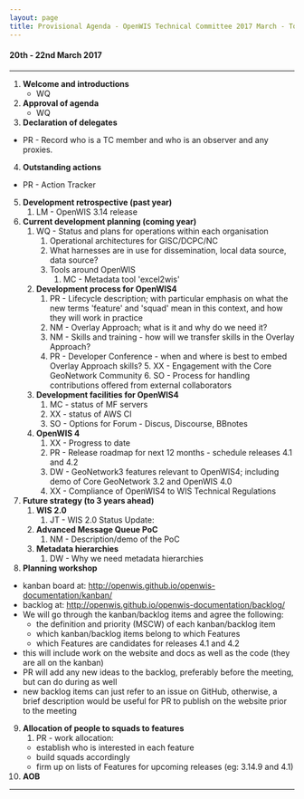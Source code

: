 ```yaml
---
layout: page
title: Provisional Agenda - OpenWIS Technical Committee 2017 March - Toulouse
---
```


#### 20th - 22nd March 2017

---

1. **Welcome and introductions**
	- WQ
2. **Approval of agenda**
	- WQ
3. **Declaration of delegates**
  - PR - Record who is a TC member and who is an observer and any proxies.
4. **Outstanding actions**
  - PR - Action Tracker
5. **Development retrospective (past year)**
    1. LM - OpenWIS 3.14 release
6. **Current development planning (coming year)**
    1. WQ - Status and plans for operations within each organisation  
        1. Operational architectures for GISC/DCPC/NC  
        2. What harnesses are in use for dissemination, local data source, data source?  
        3. Tools around OpenWIS  
            1. MC - Metadata tool 'excel2wis'              
    2. **Development process for OpenWIS4**
        1. PR - Lifecycle description; with particular emphasis on what the new terms 'feature' and 'squad' mean in this context, and how they will work in practice
        2. NM - Overlay Approach; what is it and why do we need it?
        3. NM - Skills and training - how will we transfer skills in the Overlay Approach?
        4. PR - Developer Conference - when and where is best to embed Overlay Approach skills?
				5. XX - Engagement with the Core GeoNetwork Community
				6. SO - Process for handling contributions offered from external collaborators
    3. **Development facilities for OpenWIS4**
        1. MC - status of MF servers
        2. XX - status of AWS CI  
        3. SO - Options for Forum - Discus, Discourse, BBnotes
    4. **OpenWIS 4**
        1. XX - Progress to date
        2. PR - Release roadmap for next 12 months - schedule releases 4.1 and 4.2
        3. DW - GeoNetwork3 features relevant to OpenWIS4; including demo of Core GeoNetwork 3.2 and OpenWIS 4.0  
        4. XX - Compliance of OpenWIS4 to WIS Technical Regulations
7. **Future strategy (to 3 years ahead)**
    1. **WIS 2.0**
        1. JT - WIS 2.0 Status Update:
    2. **Advanced Message Queue PoC**
        1. NM - Description/demo of the PoC
    3. **Metadata hierarchies**
        1. DW - Why we need metadata hierarchies
8. **Planning workshop**
  - kanban board at: http://openwis.github.io/openwis-documentation/kanban/
  - backlog at: http://openwis.github.io/openwis-documentation/backlog/
  - We will go through the kanban/backlog items and agree the following:
    - the definition and priority (MSCW) of each kanban/backlog item
    - which kanban/backlog items belong to which Features
    - which Features are candidates for releases 4.1 and 4.2
  - this will include work on the website and docs as well as the code (they are all on the kanban)
  - PR will add any new ideas to the backlog, preferably before the meeting, but can do during as well
  - new backlog items can just refer to an issue on GitHub, otherwise, a brief description would be useful for PR to publish on the website prior to the meeting
9.  **Allocation of people to squads to features**
    1. PR - work allocation:
      - establish who is interested in each feature
      - build squads accordingly
      - firm up on lists of Features for upcoming releases (eg: 3.14.9 and 4.1)
10. **AOB**

---
